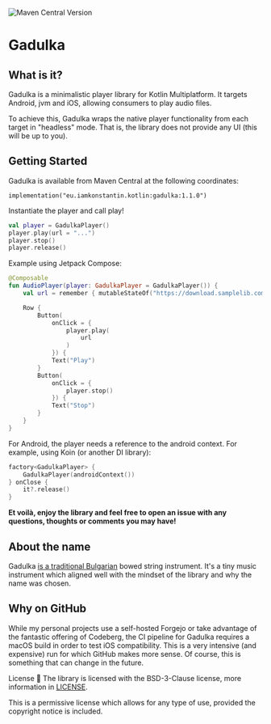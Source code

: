 ![Maven Central Version](https://img.shields.io/maven-central/v/eu.iamkonstantin.kotlin/gadulka)

# Gadulka

## What is it?

Gadulka is a minimalistic player library for Kotlin Multiplatform. It targets Android, jvm and iOS, allowing consumers
to play audio files.

To achieve this, Gadulka wraps the native player functionality from each target in "headless" mode. That is, the library
does not provide any UI (this will be up to you).

## Getting Started

Gadulka is available from Maven Central at the following coordinates:

```
implementation("eu.iamkonstantin.kotlin:gadulka:1.1.0")
```

Instantiate the player and call play!

```kotlin
val player = GadulkaPlayer()
player.play(url = "...")
player.stop()
player.release()
```

Example using Jetpack Compose:

```kotlin
@Composable
fun AudioPlayer(player: GadulkaPlayer = GadulkaPlayer()) {
    val url = remember { mutableStateOf("https://download.samplelib.com/wav/sample-12s.wav") }

    Row {
        Button(
            onClick = {
                player.play(
                    url
                )
            }) {
            Text("Play")
        }
        Button(
            onClick = {
                player.stop()
            }) {
            Text("Stop")
        }
    }
}
```

For Android, the player needs a reference to the android context. For example, using Koin (or another DI library):

```kotlin
factory<GadulkaPlayer> {
    GadulkaPlayer(androidContext())
} onClose {
    it?.release()
}
```

**Et voilà, enjoy the library and feel free to open an issue with any questions, thoughts or comments you may have!**

## About the name

Gadulka [is a traditional Bulgarian](https://en.wikipedia.org/wiki/Gadulka) bowed string instrument. It's a tiny music
instrument which aligned well with the mindset of the library and why the name was chosen.

## Why on GitHub

While my personal projects use a self-hosted Forgejo or take advantage of the fantastic offering of Codeberg, the CI
pipeline for Gadulka requires a macOS build in order to test iOS compatibility. This is a very intensive (and expensive)
run for which GitHub makes more sense. Of course, this is something that can change in the future.

License 📃
The library is licensed with the BSD-3-Clause license, more information in [LICENSE](LICENSE).

This is a permissive license which allows for any type of use, provided the copyright notice is included.
